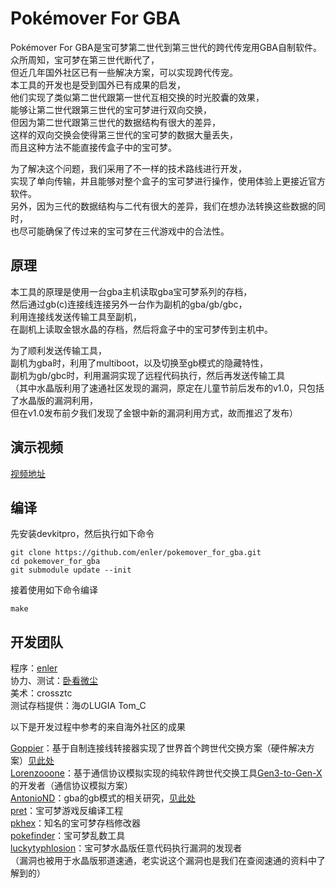 Pokémover For GBA
==================

Pokémover For GBA是宝可梦第二世代到第三世代的跨代传宠用GBA自制软件。  
众所周知，宝可梦在第三世代断代了，  
但近几年国外社区已有一些解决方案，可以实现跨代传宠。  
本工具的开发也是受到国外已有成果的启发，  
他们实现了类似第二世代跟第一世代互相交换的时光胶囊的效果，  
能够让第二世代跟第三世代的宝可梦进行双向交换，  
但因为第二世代跟第三世代的数据结构有很大的差异，  
这样的双向交换会使得第三世代的宝可梦的数据大量丢失，  
而且这种方法不能直接传盒子中的宝可梦。  

为了解决这个问题，我们采用了不一样的技术路线进行开发，  
实现了单向传输，并且能够对整个盒子的宝可梦进行操作，使用体验上更接近官方软件。  
另外，因为三代的数据结构与二代有很大的差异，我们在想办法转换这些数据的同时，  
也尽可能确保了传过来的宝可梦在三代游戏中的合法性。  

原理
----

本工具的原理是使用一台gba主机读取gba宝可梦系列的存档，  
然后通过gb(c)连接线连接另外一台作为副机的gba/gb/gbc，  
利用连接线发送传输工具至副机，  
在副机上读取金银水晶的存档，然后将盒子中的宝可梦传到主机中。  

为了顺利发送传输工具，  
副机为gba时，利用了multiboot，以及切换至gb模式的隐藏特性，  
副机为gb/gbc时，利用漏洞实现了远程代码执行，然后再发送传输工具  
（其中水晶版利用了速通社区发现的漏洞，原定在儿童节前后发布的v1.0，只包括了水晶版的漏洞利用，  
但在v1.0发布前夕我们发现了金银中新的漏洞利用方式，故而推迟了发布）  

演示视频
-------- 
[视频地址](https://www.bilibili.com/video/BV1jS411N7Kh)  

编译
----

先安装devkitpro，然后执行如下命令

    git clone https://github.com/enler/pokemover_for_gba.git
    cd pokemover_for_gba
    git submodule update --init

接着使用如下命令编译

    make

开发团队
--------

程序：[enler](https://github.com/enler)  
协力、测试：[卧看微尘](https://github.com/Wokann)  
美术：crossztc  
测试存档提供：海のLUGIA Tom_C  

以下是开发过程中参考的来自海外社区的成果  

[Goppier](https://github.com/Goppier)：基于自制连接线转接器实现了世界首个跨世代交换方案（硬件解决方案）[见此处](https://www.youtube.com/watch?v=inMbtwmVlKQ)  
[Lorenzooone](https://github.com/Lorenzooone)：基于通信协议模拟实现的纯软件跨世代交换工具[Gen3-to-Gen-X](https://github.com/Lorenzooone/Pokemon-Gen3-to-Gen-X)的开发者（通信协议模拟方案）  
[AntonioND](https://github.com/AntonioND)：gba的gb模式的相关研究，[见此处](https://github.com/AntonioND/gba-switch-to-gbc)  
[pret](https://github.com/pret)：宝可梦游戏反编译工程  
[pkhex](https://github.com/kwsch/PKHeX)：知名的宝可梦存档修改器  
[pokefinder](https://github.com/Admiral-Fish/PokeFinder)：宝可梦乱数工具  
[luckytyphlosion](https://github.com/luckytyphlosion)：宝可梦水晶版任意代码执行漏洞的发现者  
（漏洞也被用于水晶版邪道速通，老实说这个漏洞也是我们在查阅速通的资料中了解到的）  
